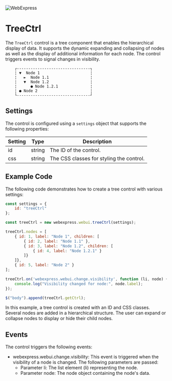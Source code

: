 ![WebExpress](https://raw.githubusercontent.com/ReneSchwarzer/WebExpress.Doc/main/assets/banner.png)

# TreeCtrl
The `TreeCtrl` control is a tree component that enables the hierarchical display of data. It supports the dynamic expanding and collapsing of nodes as well as the display of additional information for each node. The control triggers events to signal changes in visibility.

```
    ┌--------------------------------┐
    ¦ ▼  Node 1                      ¦
    ¦   ►  Node 1.1                  ¦
    ¦   ▼  Node 1.2                  ¦
    ¦      ● Node 1.2.1              ¦
    ¦ ● Node 2                       ¦
    └--------------------------------┘
```

## Settings
The control is configured using a `settings` object that supports the following properties:

|Setting  |Type    |Description
|---------|--------|-----------------------------------------------------
| id      | string | The ID of the control.
| css     | string | The CSS classes for styling the control.

## Example Code
The following code demonstrates how to create a tree control with various settings:

```javascript
const settings = {
    id: "treeCtrl"
};

const treeCtrl = new webexpress.webui.treeCtrl(settings);

treeCtrl.nodes = [
    { id: 1, label: "Node 1", children: [
        { id: 2, label: "Node 1.1" },
        { id: 3, label: "Node 1.2", children: [
            { id: 4, label: "Node 1.2.1" }
        ]}
    ]},
    { id: 5, label: "Node 2" }
];

treeCtrl.on('webexpress.webui.change.visibility', function (li, node) {
    console.log("Visibility changed for node:", node.label);
});

$("body").append(treeCtrl.getCtrl);
```

In this example, a tree control is created with an ID and CSS classes. Several nodes are added in a hierarchical structure. The user can expand or collapse nodes to display or hide their child nodes.

## Events
The control triggers the following events:

- webexpress.webui.change.visibility: This event is triggered when the visibility of a node is changed. The following parameters are passed:
    - Parameter li: The list element (li) representing the node.
    - Parameter node: The node object containing the node's data.
